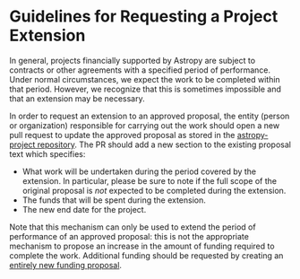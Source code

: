 # Guidelines for Requesting a Project Extension

In general, projects financially supported by Astropy are subject to contracts or other agreements with a specified period of performance.
Under normal circumstances, we expect the work to be completed within that period.
However, we recognize that this is sometimes impossible and that an extension may be necessary.

In order to request an extension to an approved proposal, the entity (person or organization) responsible for carrying out the work should open a new pull request to update the approved proposal as stored in the [astropy-project repository](https://github.com/astropy/astropy-project).
The PR should add a new section to the existing proposal text which specifies:

- What work will be undertaken during the period covered by the extension.
  In particular, please be sure to note if the full scope of the original proposal is *not* expected to be completed during the extension.
- The funds that will be spent during the extension.
- The new end date for the project.

Note that this mechanism can only be used to extend the period of performance of an approved proposal: this is not the appropriate mechanism to propose an increase in the amount of funding required to complete the work.
Additional funding should be requested by creating an [entirely new funding proposal](https://github.com/astropy/astropy-project/blob/main/finance/process/request-funding.md#contract-work).
